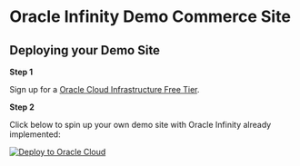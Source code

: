 # Oracle Infinity Demo Commerce Site

## Deploying your Demo Site

**Step 1**

Sign up for a [Oracle Cloud Infrastructure Free Tier](https://www.oracle.com/cloud/free/).

**Step 2**

Click below to spin up your own demo site with Oracle Infinity already implemented:

[![Deploy to Oracle Cloud](https://oci-resourcemanager-plugin.plugins.oci.oraclecloud.com/latest/deploy-to-oracle-cloud.svg)](https://cloud.oracle.com/resourcemanager/stacks/create?region=home&zipUrl=https://github.com/rgonsalk-oracle/oracle_infinity_quickstart/releases/download/0.11/oracle-infinity-wp-template.zip)